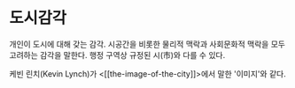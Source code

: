 # 도시감각

개인이 도시에 대해 갖는 감각. 시공간을 비롯한 물리적 맥락과 사회문화적 맥락을 모두 고려하는 감각을 말한다. 행정 구역상 규정된 시(市)와 다를 수 있다.

케빈 린치(Kevin Lynch)가 <[[the-image-of-the-city]]>에서 말한 '이미지'와 같다.
